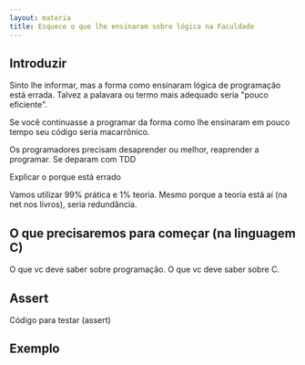 ```yaml
---
layout: materia
title: Esquece o que lhe ensinaram sobre lógica na Faculdade
---
```



Introduzir
---


Sinto lhe informar, mas a forma como ensinaram lógica de programação está errada.
Talvez a palavara ou termo mais adequado seria "pouco eficiente".

Se você continuasse a programar da forma como lhe ensinaram em pouco tempo seu código seria macarrônico.

Os programadores precisam desaprender ou melhor, reaprender a programar.
Se deparam com TDD


Explicar o porque está errado

Vamos utilizar 99% prática e 1% teoria.
Mesmo porque a teoria está aí (na net nos livros), seria redundância.


O que precisaremos para começar (na linguagem C)
---

O que vc deve saber sobre programação.
O que vc deve saber sobre C.


Assert
---

Código para testar (assert)



Exemplo
---